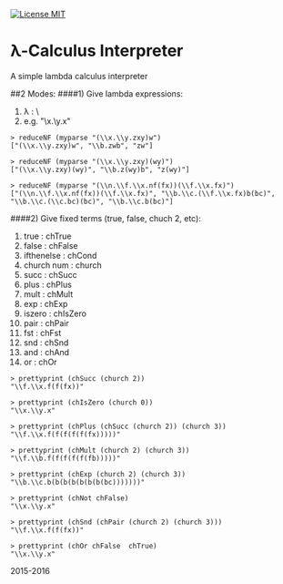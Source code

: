 [![License MIT][badge-license]](LICENSE.txt)

# λ-Calculus Interpreter
A simple lambda calculus interpreter

##2 Modes:
####1) Give lambda expressions:
1. λ : \\
2. e.g. "\\x.\\y.x"
```
> reduceNF (myparse "(\\x.\\y.zxy)w")
["(\\x.\\y.zxy)w", "\\b.zwb", "zw"]

> reduceNF (myparse "(\\x.\\y.zxy)(wy)")
["(\\x.\\y.zxy)(wy)", "\\b.z(wy)b", "z(wy)"]

> reduceNF (myparse "(\\n.\\f.\\x.nf(fx))(\\f.\\x.fx)")
["(\\n.\\f.\\x.nf(fx))(\\f.\\x.fx)", "\\b.\\c.(\\f.\\x.fx)b(bc)", "\\b.\\c.(\\c.bc)(bc)", "\\b.\\c.b(bc)"]
```
####2) Give fixed terms (true, false, chuch 2, etc):
1. true       : chTrue
2. false      : chFalse
3. ifthenelse : chCond
4. church num : church
5. succ       : chSucc
6. plus       : chPlus
7. mult       : chMult
8. exp        : chExp
9. iszero     : chIsZero
10. pair      : chPair
11. fst       : chFst
12. snd       : chSnd
13. and       : chAnd
14. or        : chOr
```
> prettyprint (chSucc (church 2))
"\\f.\\x.f(f(fx))"

> prettyprint (chIsZero (church 0))
"\\x.\\y.x"

> prettyprint (chPlus (chSucc (church 2)) (church 3))
"\\f.\\x.f(f(f(f(f(fx)))))"

> prettyprint (chMult (church 2) (church 3))
"\\f.\\b.f(f(f(f(f(fb)))))"

> prettyprint (chExp (church 2) (church 3))
"\\b.\\c.b(b(b(b(b(b(b(bc)))))))"

> prettyprint (chNot chFalse)
"\\x.\\y.x"

> prettyprint (chSnd (chPair (church 2) (church 3)))
"\\f.\\x.f(f(fx))"

> prettyprint (chOr chFalse  chTrue)
"\\x.\\y.x"
```

2015-2016

[badge-license]: https://img.shields.io/badge/license-MIT-green.svg
